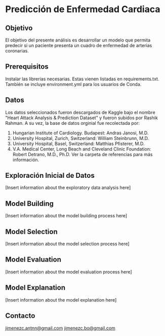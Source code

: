 # Predicción de Enfermedad Cardiaca

## Objetivo

El objetivo del presente análisis es desarrollar un modelo que permita predecir si un paciente presenta un cuadro de enfermedad de arterias coronarias.

## Prerequisitos

Instalar las librerias necesarias. Estas vienen listadas en requirements.txt. También se incluye environment.yml para los usuarios de Conda.

## Datos

Los datos seleccionados fueron descargados de Kaggle bajo el nombre "Heart Attack Analysis & Prediction Dataset" y fueron subidos por Rashik Rahman. A su vez, la base de datos orginial fue recolectada por: 
1.	Hungarian Institute of Cardiology. Budapest: Andras Janosi, M.D.
2.	University Hospital, Zurich, Switzerland: William Steinbrunn, M.D.
3.	University Hospital, Basel, Switzerland: Matthias Pfisterer, M.D.
4.	V.A. Medical Center, Long Beach and Cleveland Clinic Foundation: Robert Detrano, M.D., Ph.D.
Ver la carpeta de referencias para más información.

## Exploración Inicial de Datos

[Insert information about the exploratory data analysis here]

## Model Building

[Insert information about the model building process here]

## Model Selection

[Insert information about the model selection process here]

## Model Evaluation

[Insert information about the model evaluation process here]

## Model Explanation

[Insert information about the model explanation here]

## Contacto

jimenezc.antnn@gmail.com
jimenezc.bo@gmail.com
